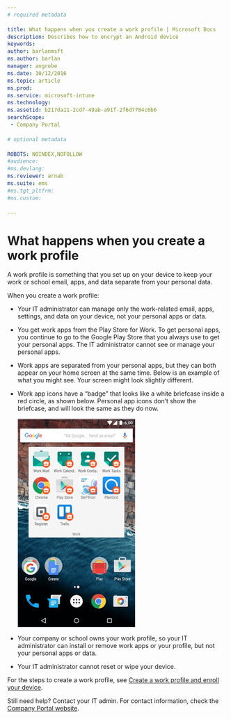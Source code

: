 ```yaml
---
# required metadata

title: What happens when you create a work profile | Microsoft Docs
description: Describes how to encrypt an Android device
keywords:
author: barlanmsft
ms.author: barlan
manager: angrobe
ms.date: 10/12/2016
ms.topic: article
ms.prod:
ms.service: microsoft-intune
ms.technology:
ms.assetid: b217da11-2cd7-49ab-a91f-2f6d7784c6b6
searchScope:
 - Company Portal

# optional metadata

ROBOTS: NOINDEX,NOFOLLOW
#audience:
#ms.devlang:
ms.reviewer: arnab
ms.suite: ems
#ms.tgt_pltfrm:
#ms.custom:

---
```



# What happens when you create a work profile

A work profile is something that you set up on your device to keep your work or school email, apps, and data separate from your personal data.

When you create a work profile:

- Your IT administrator can manage only the work-related email, apps, settings, and data on your device, not your personal apps or data.

- You get work apps from the Play Store for Work. To get personal apps, you continue to go to the Google Play Store that you always use to get your personal apps. The IT administrator cannot see or manage your personal apps.

- Work apps are separated from your personal apps, but they can both appear on your home screen at the same time. Below is an example of what you might see. Your screen might look slightly different.

- Work app icons have a “badge” that looks like a white briefcase inside a red circle, as shown below. Personal app icons don’t show the briefcase, and will look the same as they do now.

	![Android Play Store for Work](./media/afw-google-play-store-for-work.png)

- Your company or school owns your work profile, so your IT administrator can install or remove work apps or your profile, but not your personal apps or data.
- Your IT administrator cannot reset or wipe your device.

For the steps to create a work profile, see [Create a work profile and enroll your device](create-a-work-profile-and-enroll-your-device-in-intune-android.md).

Still need help? Contact your IT admin. For contact information, check the [Company Portal website](http://portal.manage.microsoft.com).
